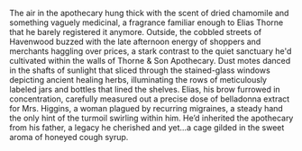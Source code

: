 The air in the apothecary hung thick with the scent of dried chamomile and something vaguely medicinal, a fragrance familiar enough to Elias Thorne that he barely registered it anymore. Outside, the cobbled streets of Havenwood buzzed with the late afternoon energy of shoppers and merchants haggling over prices, a stark contrast to the quiet sanctuary he'd cultivated within the walls of Thorne & Son Apothecary. Dust motes danced in the shafts of sunlight that sliced through the stained-glass windows depicting ancient healing herbs, illuminating the rows of meticulously labeled jars and bottles that lined the shelves. Elias, his brow furrowed in concentration, carefully measured out a precise dose of belladonna extract for Mrs. Higgins, a woman plagued by recurring migraines, a steady hand the only hint of the turmoil swirling within him. He’d inherited the apothecary from his father, a legacy he cherished and yet…a cage gilded in the sweet aroma of honeyed cough syrup.
